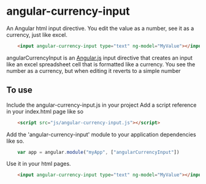 angular-currency-input
======================

An Angular html input directive.  You edit the value as a number, see it as a currency, just like excel.
```html
    <input angular-currency-input type="text" ng-model="MyValue"></input>
```
angularCurrencyInput is an [Angular.js](http://angularjs.org/) input directive that creates an input like an excel spreadsheet cell that is formatted like a currency.  You see the number as a currency, but when editing it reverts to a simple number

## To use

Include the angular-currency-input.js in your project 
Add a script reference in your index.html page like so
```html
    <script src="js/angular-currency-input.js"></script>
```
Add the 'angular-currency-input' module to your application dependencies like so.
```javascript
    var app = angular.module("myApp", ["angularCurrencyInput"])
```
Use it in your html pages.
```html
    <input angular-currency-input type="text" ng-model="MyValue"></input>
```


